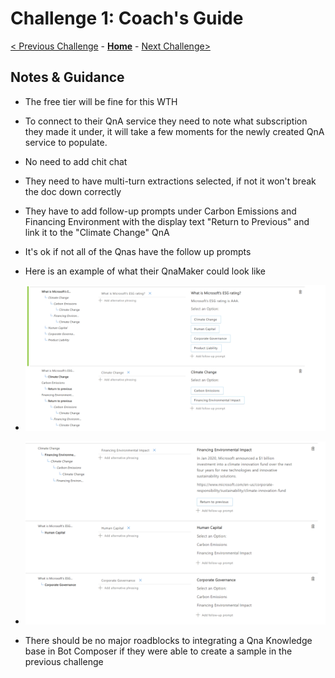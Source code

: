 # Challenge 1: Coach's Guide

[< Previous Challenge](./Solution-0.md) - **[Home](./Readme.md)** - [Next Challenge>](./Solution-2.md)

## Notes & Guidance
- The free tier will be fine for this WTH
- To connect to their QnA service they need to note what subscription they made it under, it will take a few moments for the newly created QnA service to populate.
- No need to add chit chat
- They need to have multi-turn extractions selected, if not it won't break the doc down correctly
- They have to add follow-up prompts under Carbon Emissions and Financing Environment with the display text "Return to Previous" and link it to the "Climate Change" QnA
- It's ok if not all of the Qnas have the follow up prompts

- Here is an example of what their QnaMaker could look like
- ![QnaExample](./Images/Qna1.png)
- ![QnaExample2](./Images/Qna2.png)

- There should be no major roadblocks to integrating a Qna Knowledge base in Bot Composer if they were able to create a sample in the previous challenge
